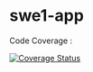 # swe1-app

Code Coverage :

[![Coverage Status](https://coveralls.io/repos/github/vijaykrishnaa007/swe1-app/badge.svg?branch=main)](https://coveralls.io/github/vijaykrishnaa007/swe1-app?branch=main)
